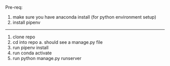 Pre-req: 
1. make sure you have anaconda install (for python environment setup)
2. install pipenv 

-----------------------------------------------------------------------

1. clone repo 
2. cd into repo
	a. should see a manage.py file
3. run pipenv install
4. run conda activate
5. run python manage.py runserver 
